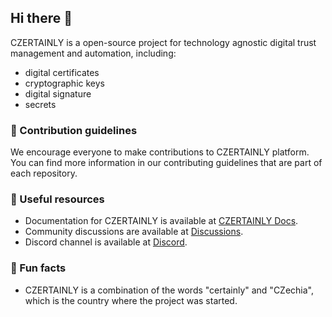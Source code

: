 ## Hi there 👋

CZERTAINLY is a open-source project for technology agnostic digital trust management and automation, including:
- digital certificates
- cryptographic keys
- digital signature
- secrets

### 🦾 Contribution guidelines

We encourage everyone to make contributions to CZERTAINLY platform. You can find more information in our contributing guidelines that are part of each repository.

### 📖 Useful resources

- Documentation for CZERTAINLY is available at [CZERTAINLY Docs](https://docs.czertainly.com/docs/).
- Community discussions are available at [Discussions](https://github.com/CZERTAINLY/CZERTAINLY/discussions).
- Discord channel is available at [Discord](https://discord.gg/XYsSZKjSt4).

### 🍿 Fun facts

- CZERTAINLY is a combination of the words "certainly" and "CZechia", which is the country where the project was started.

